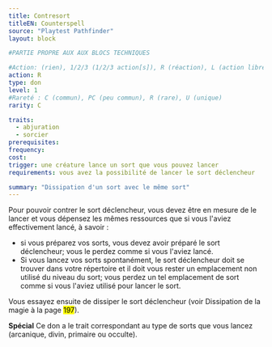 ```yaml
---
title: Contresort
titleEN: Counterspell
source: "Playtest Pathfinder"
layout: block

#PARTIE PROPRE AUX AUX BLOCS TECHNIQUES

#Action: (rien), 1/2/3 (1/2/3 action[s]), R (réaction), L (action libre)
action: R
type: don
level: 1
#Rareté : C (commun), PC (peu commun), R (rare), U (unique)
rarity: C

traits:
  - abjuration
  - sorcier
prerequisites:
frequency: 
cost:
trigger: une créature lance un sort que vous pouvez lancer
requirements: vous avez la possibilité de lancer le sort déclencheur

summary: "Dissipation d'un sort avec le même sort"
---
```


Pour pouvoir contrer le sort déclencheur, vous devez être en mesure de le lancer et vous dépensez les mêmes ressources que si vous l'aviez effectivement lancé, à savoir :

* si vous préparez vos sorts, vous devez avoir préparé le sort déclencheur; vous le perdez comme si vous l'aviez lancé.
* Si vous lancez vos sorts spontanément, le sort déclencheur doit se trouver dans votre répertoire et il doit vous rester un emplacement non utilisé du niveau du sort; vous perdez un tel emplacement de sort comme si vous l'aviez utilisé pour lancer le sort.

Vous essayez ensuite de dissiper le sort déclencheur (voir Dissipation de la magie à la page <mark>197</mark>).

**Spécial** Ce don a le trait correspondant au type de sorts que vous lancez (arcanique, divin, primaire ou occulte).